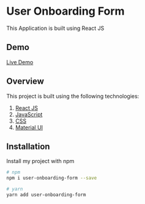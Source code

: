 # User Onboarding Form

This Application is built using React JS

## Demo

[Live Demo](https://astonishing-pavlova-6cd2bc.netlify.app/)

## Overview

This project is built using the following technologies:

1. [React JS](https://reactjs.org/docs/getting-started.html)
2. [JavaScript](https://developer.mozilla.org/en-US/docs/Web/JavaScript)
3. [CSS](https://developer.mozilla.org/en-US/docs/Web/CSS)
4. [Material UI](https://mui.com/)

## Installation

Install my project with npm

```bash
# npm
npm i user-onboarding-form --save

# yarn
yarn add user-onboarding-form

```
